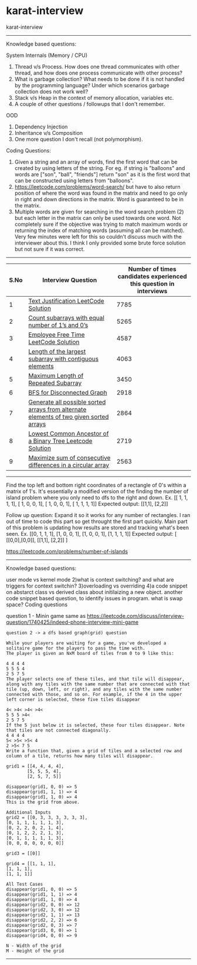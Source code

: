 # karat-interview
karat-interview

******************************
Knowledge based questions:

System Internals (Memory / CPU)
1. Thread v/s Process. How does one thread communicates with other thread, and how does one process communicate with other process?
1. What is garbage collection? What needs to be done if it is not handled by the programming language? Under which scenarios garbage collection does not work well?
1. Stack v/s Heap in the context of memory allocation, variables etc.
1. A couple of other questions / followups that I don't remember.

OOD
1. Dependency Injection
1. Inheritance v/s Composition
1. One more question I don't recall (not polymorphism).

Coding Questions:

1. Given a string and an array of words, find the first word that can be created by using letters of the string. For eg. if string is "balloons" and words are ["son", "ball", "friends"] return "son" as it is the first word that can be constructed using letters from "balloons".
2. https://leetcode.com/problems/word-search/ but have to also return position of where the word was found in the matrix and need to go only in right and down directions in the matrix. Word is guaranteed to be in the matrix.
3. Multiple words are given for searching in the word search problem (2) but each letter in the matrix can only be used towards one word. Not completely sure if the objective was trying to match maximum words or returning the index of matching words (assuming all can be matched). Very few minutes were left for this so couldn't discuss much with the interviewer about this. I think I only provided some brute force solution but not sure if it was correct.


******************************

|S.No |Interview Question |Number of times candidates experienced this question in interviews|
|--|--|---|
|1| [Text Justification LeetCode Solution](https://tutorialcup.com/leetcode-solutions/text-justification.htm) | 7785|
|2| [Count subarrays with equal number of 1’s and 0’s](https://tutorialcup.com/interview/hashing/count-subarrays-with-equal-number-of-1s-and-0s.htm) | 5265|
|3| [Employee Free Time LeetCode Solution](https://tutorialcup.com/leetcode-solutions/employee-free-time-leetcode-solution.htm) | 4587|
|4| [Length of the largest subarray with contiguous elements](https://tutorialcup.com/interview/hashing/length-of-the-largest-subarray-with-contiguous-elements.htm) | 4063|
|5| [Maximum Length of Repeated Subarray](https://tutorialcup.com/interview/array/maximum-length-of-repeated-subarray.htm) | 3450|
|6| [BFS for Disconnected Graph](https://tutorialcup.com/interview/graph/bfs-for-disconnected-graph.htm) | 2918|
|7| [Generate all possible sorted arrays from alternate elements of two given sorted arrays](https://tutorialcup.com/interview/array/generate-all-possible-sorted-arrays-from-alternate-elements-of-two-given-sorted-arrays.htm) | 2864|
|8| [Lowest Common Ancestor of a Binary Tree Leetcode Solution](https://tutorialcup.com/leetcode-solutions/lowest-common-ancestor-of-a-binary-tree-leetcode-solution.htm) | 2719|
|9| [Maximize sum of consecutive differences in a circular array](https://tutorialcup.com/interview/array/maximize-sum-of-consecutive-differences-in-a-circular-array.htm) | 2563|

******************************

Find the top left and bottom right coordinates of a rectangle of 0's within a matrix of 1's. It's essentially a modified version of the finding the number of island problem where you only need to dfs to the right and down.
Ex.
[[ 1, 1, 1, 1],
[ 1, 0, 0, 1],
[ 1, 0, 0, 1],
[ 1, 1, 1, 1]]
Expected output: [[1,1], [2,2]]

Follow up question: Expand it so it works for any number of rectangles. I ran out of time to code this part so get throught the first part quickly. Main part of this problem is updating how results are stored and tracking what's been seen.
Ex.
[[0, 1, 1, 1],
[1, 0, 0, 1],
[1, 0, 0, 1],
[1, 1, 1, 1]]
Expected output: [ [[0,0],[0,0]], [[1,1], [2,2]] ]

https://leetcode.com/problems/number-of-islands

******************************

Knowledge based questions:

user mode vs kernel mode
2)what is context switching? and what are triggers for context switchin?
3)overloading vs overriding
4)a code snippet on abstarct class vs derived class about initilaizing a new object.
another code snippet based question, to identify issues in program.
what is swap space?
Coding questions

question 1 - Minin game same as https://leetcode.com/discuss/interview-question/1740425/indeed-phone-interview-mini-game
```
question 2 -> a dfs based graph(grid) question

While your players are waiting for a game, you've developed a solitaire game for the players to pass the time with.
The player is given an NxM board of tiles from 0 to 9 like this:

4 4 4 4
5 5 5 4
2 5 7 5
The player selects one of these tiles, and that tile will disappear, along with any tiles with the same number that are connected with that tile (up, down, left, or right), and any tiles with the same number connected with those, and so on. For example, if the 4 in the upper left corner is selected, these five tiles disappear

4< >4< >4< >4<
5 5 5 >4<
2 5 7 5
If the 5 just below it is selected, these four tiles disappear. Note that tiles are not connected diagonally.
4 4 4 4
5< >5< >5< 4
2 >5< 7 5
Write a function that, given a grid of tiles and a selected row and column of a tile, returns how many tiles will disappear.

grid1 = [[4, 4, 4, 4],
        [5, 5, 5, 4],
        [2, 5, 7, 5]]
        
disappear(grid1, 0, 0) => 5
disappear(grid1, 1, 1) => 4
disappear(grid1, 1, 0) => 4
This is the grid from above.

Additional Inputs
grid2 = [[0, 3, 3, 3, 3, 3, 3],
[0, 1, 1, 1, 1, 1, 3],
[0, 2, 2, 0, 2, 1, 4],
[0, 1, 2, 2, 2, 1, 3],
[0, 1, 1, 1, 1, 1, 3],
[0, 0, 0, 0, 0, 0, 0]]

grid3 = [[0]]

grid4 = [[1, 1, 1],
[1, 1, 1],
[1, 1, 1]]

All Test Cases
disappear(grid1, 0, 0) => 5
disappear(grid1, 1, 1) => 4
disappear(grid1, 1, 0) => 4
disappear(grid2, 0, 0) => 12
disappear(grid2, 3, 0) => 12
disappear(grid2, 1, 1) => 13
disappear(grid2, 2, 2) => 6
disappear(grid2, 0, 3) => 7
disappear(grid3, 0, 0) => 1
disappear(grid4, 0, 0) => 9

N - Width of the grid
M - Height of the grid
```

******************************


